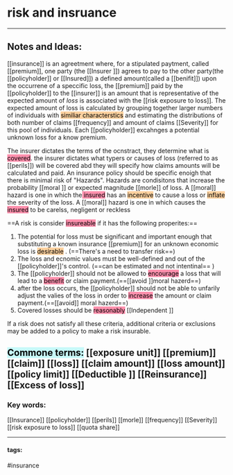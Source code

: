 # risk and insruance

---
## Notes and Ideas:

[[insurance]] is an agreetment where, for a stipulated  paytment, called [[premium]], one party (the [[Insurer ]]) agrees to pay to the other party(the [[policyholder]] or [[Insured]]) a defined amount(called a [[benifit]]) upon the occurrene of a speccific loss, the [[premium]] paid by the [[policyholder]] to the [[insurer]] is an amount that is representative of the expected amount of _loss_ is associated with the [[risk exposure to loss]]. The expected amount of loss is calculated by grouping together larger numbers of individuals with <mark style="background: #FFB86CA6;">similiar characterstics</mark> and estimating the distributions of both number of claims [[frequency]] and amount of claims [[Severity]] for this pool of individuals. Each [[policyholder]] excahnges a potential unknown loss for a know premium.

The insurer dictates the terms of the ocnstract, they determine what is <mark style="background: #FF5582A6;">covered</mark>. the insurer dictates what typers or causes of loss (referred to as [[perils]]) will be covered abd they will specify how claims amounts will be calculated and paid. An insurance policy should be specific enoigh that there is minimal risk of "Hazards". Hazards are condisitons that increase the probability [[moral ]] or expected magnitude [[morle]] of loss. A [[moral]] hazard is one in which the<mark style="background: #FF5582A6;"> insured</mark> has an <mark style="background: #FFB86CA6;">incentive</mark> to cause a loss or <mark style="background: #FFB86CA6;">inflate</mark> the severity of the loss. A [[moral]] hazard is one in which causes the <mark style="background: #FF5582A6;">insured</mark> to be carelss, negligent or reckless

==A risk is consider <mark style="background: #FF5582A6;">insureable</mark>  if it has the following properites:==

1. The potential for loss must be significant and important enough that substituting a known insurance [[premium]] for an unknown economic loss is <mark style="background: #FFB86CA6;">desirable</mark> . (==There's a need to transfer risk==)
2. The loss and ecnomic values must be well-defined and out of the [[policyholder]]'s control. (==can be estimated and not intentinal== )
3. The [[policyholder]] should not be allowed to <mark style="background: #FF5582A6;">encourage</mark> a loss that will lead to a <mark style="background: #FF5582A6;">benefit</mark> or claim payment.(==[[avoid ]]moral hazerd==)
4. after tbe loss occurs, the [[policyholder]] should not be able to unfarily adjust the valies of the loss in order to <mark style="background: #FF5582A6;">increase</mark> the amount or claim payment.(==[[avoid]] moral hazerd==)
5. Covered losses should be <mark style="background: #FF5582A6;">reasonably</mark> [[Independent ]]

If a risk does not satisfy all these criteria, additional criteria or exclusions may be added to a policy to make a risk insurable.

<mark style="background: #ABF7F7A6;">Commone terms:</mark> 
[[exposure unit]]
[[premium]]
[[claim]]
[[loss]]
[[claim amount]]
[[loss amount]]
[[policy limit]]
[[Deductible ]]
[[Reinsurance]]
[[Excess of loss]]
---
### Key words:
[[Insurance]]
[[policyholder]]
[[perils]]
[[morle]]
[[frequency]]
[[Severity]]
[[risk exposure to loss]]
[[quota share]]

---
#### tags:

#insurance









	

